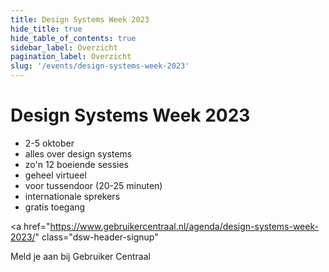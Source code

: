 ```yaml
---
title: Design Systems Week 2023
hide_title: true
hide_table_of_contents: true
sidebar_label: Overzicht
pagination_label: Overzicht
slug: '/events/design-systems-week-2023'
---
```


# Design Systems Week 2023


<div class="dsw-usps">

* 2-5 oktober
* alles over design systems
* zo'n 12 boeiende sessies
* geheel virtueel
* voor tussendoor (20-25 minuten)
* internationale sprekers
* gratis toegang

</div>


<a
  href="https://www.gebruikercentraal.nl/agenda/design-systems-week-2023/"
  class="dsw-header-signup"
>
  <span className="dsw-header-signup-main">Meld je aan</span>
  <span className="dsw-header-signup-sup">bij Gebruiker Centraal</span>
</a>

